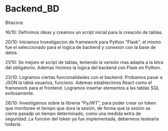 # Backend_BD

Bitacora: 

16/10: Definimos ideas y creamos un script inicial para la creación de tablas. 

20/10: Iniciamos Investigacion de framework para Python "Flask", el mismo fue el seleccionado para el logica de backend y conexion con la base de datos.

21/10: Se mejoro el script de tablas, teniendo la versión mas adapta a la letra del obligatorio. Ademas hicimos la logica del backend con Flask en Python. 

23/10: Logramos ciertas funcionalidades con el backend. Probamos pasar a JSON la tabla usuarios, funciono. Ademas establecimos React como el framework para el frontend. Logramos insertar elementos a las tablas SQL exitosamente.

26/10: Investigamos sobre la libreria "PyJWT", para poder crear un token que monitoree el tiempo que dura la sesión, de forma que la sesión se cierre pasadp un tiempo determinado, como una medida extra de seguridad.
La funcion del token ya fue implementada, debemeos testearla todavia.
